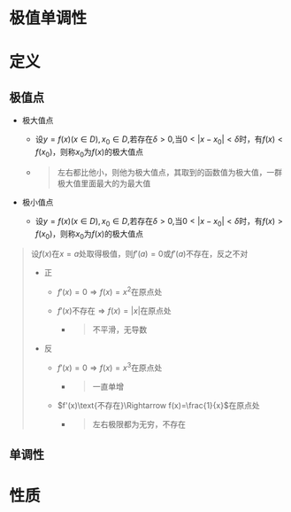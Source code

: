 # 极值单调性

# 定义

## 极值点

+ 极大值点

  + 设$y=f(x)(x \in D),x_0 \in D$,若存在$\delta >0$,当$0<|x-x_0|<\delta$时，有$f(x)<f(x_0)$，则称$x_0$为$f(x)$的极大值点

  + > 左右都比他小，则他为极大值点，其取到的函数值为极大值，一群极大值里面最大的为最大值

+ 极小值点

  + 设$y=f(x)(x \in D),x_0 \in D$,若存在$\delta >0$,当$0<|x-x_0|<\delta$时，有$f(x)>f(x_0)$，则称$x_0$为$f(x)$的极大值点

> 设$f(x)$在$x=a$处取得极值，则$f'(a)=0$或$f'(a)$不存在，反之不对
>
> + 正
>
>   + $f'(x)=0 \Rightarrow f(x)=x^2$在原点处
>
>   + $f'(x)\text{不存在}\Rightarrow f(x)=|x|$在原点处
>
>     + > 不平滑，无导数
>
> + 反
>
>   + $f'(x)=0 \Rightarrow f(x)=x^3$在原点处
>
>     + > 一直单增
>
>   + $f'(x)\text{不存在}\Rightarrow f(x)=\frac{1}{x}$在原点处
>
>     + > 左右极限都为无穷，不存在







## 单调性







# 性质

> 